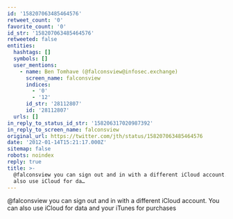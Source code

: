 ```yaml
---
id: '158207063485464576'
retweet_count: '0'
favorite_count: '0'
id_str: '158207063485464576'
retweeted: false
entities:
  hashtags: []
  symbols: []
  user_mentions:
    - name: Ben Tomhave (@falconsview@infosec.exchange)
      screen_name: falconsview
      indices:
        - '0'
        - '12'
      id_str: '28112807'
      id: '28112807'
  urls: []
in_reply_to_status_id_str: '158206317020987392'
in_reply_to_screen_name: falconsview
original_url: https://twitter.com/jth/status/158207063485464576
date: '2012-01-14T15:21:17.000Z'
sitemap: false
robots: noindex
reply: true
title: >-
  @falconsview you can sign out and in with a different iCloud account. You can
  also use iCloud for da…
---
```


@falconsview you can sign out and in with a different iCloud account. You can also use iCloud for data and your iTunes  for purchases